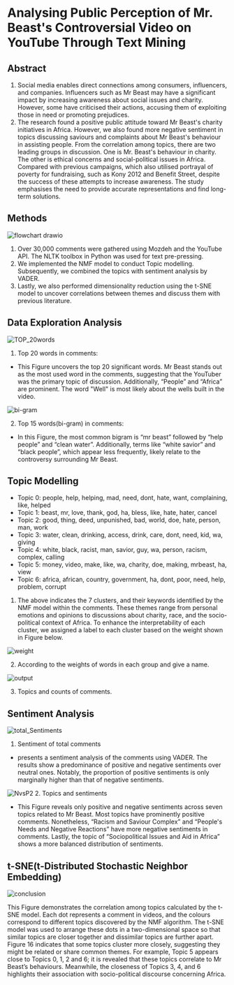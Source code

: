 # Analysing Public Perception of Mr. Beast's Controversial Video on YouTube Through Text Mining

## Abstract
1. Social media enables direct connections among consumers, influencers, and companies. Influencers such as Mr Beast may have a significant impact by increasing awareness about social issues and charity. However, some have criticised their actions, accusing them of exploiting those in need or promoting prejudices.
2. The research found a positive public attitude toward Mr Beast's charity initiatives in Africa. However, we also found more negative sentiment in topics discussing saviours and complaints about Mr Beast's behaviour in assisting people. From the correlation among topics, there are two leading groups in discussion. One is Mr. Beast's behaviour in charity. The other is ethical concerns and social-political issues in Africa. Compared with previous campaigns, which also utilised portrayal of poverty for fundraising, such as Kony 2012 and Benefit Street, despite the success of these attempts to increase awareness. The study emphasises the need to provide accurate representations and find long-term solutions.

## Methods
![flowchart drawio](https://github.com/user-attachments/assets/e39a5ea1-d6d3-4892-b763-5d6756e0fc01)

1. Over 30,000 comments were gathered using Mozdeh and the YouTube API. The NLTK toolbox in Python was used for text pre-pressing.
2. We implemented the NMF model to conduct Topic modelling. Subsequently, we combined the topics with sentiment analysis by VADER.
3. Lastly, we also performed dimensionality reduction using the t-SNE model to uncover correlations between themes and discuss them with previous literature.
   
## Data Exploration Analysis

![TOP_20words](https://github.com/user-attachments/assets/8b909931-a692-4a0d-8fcf-f26d05ad9e10)
1. Top 20 words in comments:
* This Figure uncovers the top 20 significant words. Mr Beast stands out as the most used word in the comments, suggesting that the YouTuber was the primary topic of discussion. Additionally, “People” and “Africa” are prominent. The word "Well" is most likely about the wells built in the video.



![bi-gram](https://github.com/user-attachments/assets/fc749e6d-28c5-427a-80f9-04bee2a473cf)

2. Top 15 words(bi-gram) in comments:
* In this Figure, the most common bigram is “mr beast” followed by “help people” and “clean water”. Additionally, terms like “white savior” and “black people”, which appear less frequently, likely relate to the controversy surrounding Mr Beast.

## Topic Modelling 

* Topic 0: people, help, helping, mad, need, dont, hate, want, complaining, like, helped
* Topic 1: beast, mr, love, thank, god, ha, bless, like, hate, hater, cancel
* Topic 2: good, thing, deed, unpunished, bad, world, doe, hate, person, man, work
* Topic 3: water, clean, drinking, access, drink, care, dont, need, kid, wa, giving
* Topic 4: white, black, racist, man, savior, guy, wa, person, racism, complex, calling
* Topic 5: money, video, make, like, wa, charity, doe, making, mrbeast, ha, view
* Topic 6: africa, african, country, government, ha, dont, poor, need, help, problem, corrupt

1. The above indicates the 7 clusters, and their keywords identified by the NMF model within the comments. These themes range from personal emotions and opinions to discussions about charity, race, and the socio-political context of Africa. To enhance the interpretability of each cluster, we assigned a label to each cluster based on the weight shown in Figure below.


![weight](https://github.com/user-attachments/assets/4b53a6a8-e72d-447c-8d45-478f289dd80d)

2. According to the weights of words in each group and give a name. 


![output](https://github.com/user-attachments/assets/6bf36db4-b50b-4d27-ab9d-e406f0e1633c)

3. Topics and counts of comments. 


## Sentiment Analysis

![total_Sentiments](https://github.com/user-attachments/assets/8927036f-59ae-4ba3-bbf6-acd0a43b0d03)
1. Sentiment of total comments
* presents a sentiment analysis of the comments using VADER. The results show a predominance of positive and negative sentiments over neutral ones. Notably, the proportion of positive sentiments is only marginally higher than that of negative sentiments.

![NvsP2](https://github.com/user-attachments/assets/8a11ab05-0b64-44c8-a83f-e5f54359a646)
2. Topics and sentiments
* This Figure reveals only positive and negative sentiments across seven topics related to Mr Beast. Most topics have prominently positive comments. Nonetheless, “Racism and Saviour Complex” and “People's Needs and Negative Reactions” have more negative sentiments in comments. Lastly, the topic of “Sociopolitical Issues and Aid in Africa” shows a more balanced distribution of sentiments.

## t-SNE(t-Distributed Stochastic Neighbor Embedding)
![conclusion](https://github.com/user-attachments/assets/c5a0a6ec-80c3-4cbe-b5f6-1388541087b8)

This Figure demonstrates the correlation among topics calculated by the t-SNE model. Each dot represents a comment in videos, and the colours correspond to different topics discovered by the NMF algorithm. The t-SNE model was used to arrange these dots in a two-dimensional space so that similar topics are closer together and dissimilar topics are further apart. Figure 16 indicates that some topics cluster more closely, suggesting they might be related or share common themes. For example, Topic 5 appears close to Topics 0, 1, 2 and 6; it is revealed that these topics correlate to Mr Beast’s behaviours. Meanwhile, the closeness of Topics 3, 4, and 6 highlights their association with socio-political discourse concerning Africa.
